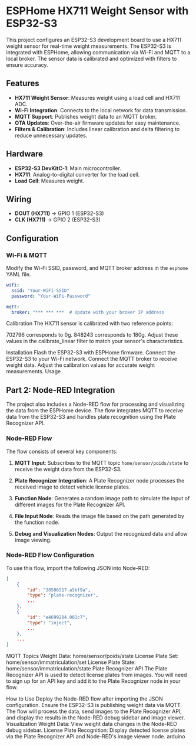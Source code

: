 # ESPHome HX711 Weight Sensor with ESP32-S3

This project configures an ESP32-S3 development board to use a HX711 weight sensor for real-time weight measurements. The ESP32-S3 is integrated with ESPHome, allowing communication via Wi-Fi and MQTT to a local broker. The sensor data is calibrated and optimized with filters to ensure accuracy.

## Features

- **HX711 Weight Sensor**: Measures weight using a load cell and HX711 ADC.
- **Wi-Fi Integration**: Connects to the local network for data transmission.
- **MQTT Support**: Publishes weight data to an MQTT broker.
- **OTA Updates**: Over-the-air firmware updates for easy maintenance.
- **Filters & Calibration**: Includes linear calibration and delta filtering to reduce unnecessary updates.

## Hardware

- **ESP32-S3 DevKitC-1**: Main microcontroller.
- **HX711**: Analog-to-digital converter for the load cell.
- **Load Cell**: Measures weight.
  
## Wiring

- **DOUT (HX711)** → GPIO 1 (ESP32-S3)
- **CLK (HX711)** → GPIO 2 (ESP32-S3)

## Configuration

### Wi-Fi & MQTT

Modify the Wi-Fi SSID, password, and MQTT broker address in the `esphome` YAML file.

```yaml
wifi:
  ssid: "Your-WiFi-SSID"
  password: "Your-WiFi-Password"

mqtt:
  broker: "*** *** ***  # Update with your broker IP address
```
Calibration
The HX711 sensor is calibrated with two reference points:

702796 corresponds to 0g.
848243 corresponds to 180g.
Adjust these values in the calibrate_linear filter to match your sensor's characteristics.

Installation
Flash the ESP32-S3 with ESPHome firmware.
Connect the ESP32-S3 to your Wi-Fi network.
Connect the MQTT broker to receive weight data.
Adjust the calibration values for accurate weight measurements.
Usage
## Part 2: Node-RED Integration

The project also includes a Node-RED flow for processing and visualizing the data from the ESPHome device. The flow integrates MQTT to receive data from the ESP32-S3 and handles plate recognition using the Plate Recognizer API.

### Node-RED Flow

The flow consists of several key components:

1. **MQTT Input**: Subscribes to the MQTT topic `home/sensor/poids/state` to receive the weight data from the ESP32-S3.

2. **Plate Recognizer Integration**: A Plate Recognizer node processes the received image to detect vehicle license plates.

3. **Function Node**: Generates a random image path to simulate the input of different images for the Plate Recognizer API.

4. **File Input Node**: Reads the image file based on the path generated by the function node.

5. **Debug and Visualization Nodes**: Output the recognized data and allow image viewing.

### Node-RED Flow Configuration

To use this flow, import the following JSON into Node-RED:

```json
[
    {
        "id": "38586517.a5bf9a",
        "type": "plate-recognizer",
        ...
    },
    {
        "id": "e4699284.081c7",
        "type": "inject",
        ...
    },
    ...
]
```

MQTT Topics
Weight Data: home/sensor/poids/state
License Plate Set: home/sensor/immatriculation/set
License Plate State: home/sensor/immatriculation/state
Plate Recognizer API
The Plate Recognizer API is used to detect license plates from images. You will need to sign up for an API key and add it to the Plate Recognizer node in your flow.

How to Use
Deploy the Node-RED flow after importing the JSON configuration.
Ensure the ESP32-S3 is publishing weight data via MQTT.
The flow will process the data, send images to the Plate Recognizer API, and display the results in the Node-RED debug sidebar and image viewer.
Visualization
Weight Data: View weight data changes in the Node-RED debug sidebar.
License Plate Recognition: Display detected license plates via the Plate Recognizer API and Node-RED's image viewer node.
arduino

